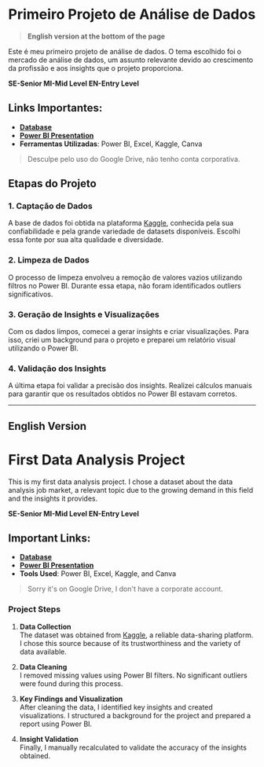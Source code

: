 # Primeiro Projeto de Análise de Dados
> **English version at the bottom of the page**

Este é meu primeiro projeto de análise de dados. O tema escolhido foi o mercado de análise de dados, um assunto relevante devido ao crescimento da profissão e aos insights que o projeto proporciona.

**SE-Senior MI-Mid Level EN-Entry Level**

## Links Importantes:
- [**Database**](https://drive.google.com/file/d/1_u147_HxUlZws2tS2lKk9t7kmdR3VMzE/view?usp=sharing)  
- [**Power BI Presentation**](https://drive.google.com/file/d/1BmYv10GlwfzttLLL6GDGFpzWiwbf87at/view?usp=drive_link)  
- **Ferramentas Utilizadas**: Power BI, Excel, Kaggle, Canva  
> Desculpe pelo uso do Google Drive, não tenho conta corporativa.

## Etapas do Projeto

### 1. Captação de Dados
A base de dados foi obtida na plataforma [Kaggle](https://www.kaggle.com/), conhecida pela sua confiabilidade e pela grande variedade de datasets disponíveis. Escolhi essa fonte por sua alta qualidade e diversidade.

### 2. Limpeza de Dados
O processo de limpeza envolveu a remoção de valores vazios utilizando filtros no Power BI. Durante essa etapa, não foram identificados outliers significativos.

### 3. Geração de Insights e Visualizações
Com os dados limpos, comecei a gerar insights e criar visualizações. Para isso, criei um background para o projeto e preparei um relatório visual utilizando o Power BI.

### 4. Validação dos Insights
A última etapa foi validar a precisão dos insights. Realizei cálculos manuais para garantir que os resultados obtidos no Power BI estavam corretos.

---

## English Version

# First Data Analysis Project
This is my first data analysis project. I chose a dataset about the data analysis job market, a relevant topic due to the growing demand in this field and the insights it provides.

**SE-Senior MI-Mid Level EN-Entry Level**


## Important Links:
- [**Database**](https://drive.google.com/file/d/1_u147_HxUlZws2tS2lKk9t7kmdR3VMzE/view?usp=sharing)  
- [**Power BI Presentation**](https://drive.google.com/file/d/1BmYv10GlwfzttLLL6GDGFpzWiwbf87at/view?usp=drive_link)  
- **Tools Used**: Power BI, Excel, Kaggle, and Canva  
> Sorry it's on Google Drive, I don't have a corporate account.

### Project Steps

1. **Data Collection**  
   The dataset was obtained from [Kaggle](https://www.kaggle.com/), a reliable data-sharing platform. I chose this source because of its trustworthiness and the variety of data available.

2. **Data Cleaning**  
   I removed missing values using Power BI filters. No significant outliers were found during this process.

3. **Key Findings and Visualization**  
   After cleaning the data, I identified key insights and created visualizations. I structured a background for the project and prepared a report using Power BI.

4. **Insight Validation**  
   Finally, I manually recalculated to validate the accuracy of the insights obtained.
